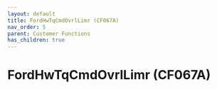 ```yaml
---
layout: default
title: FordHwTqCmdOvrlLimr (CF067A)
nav_order: 5
parent: Customer Functions
has_children: true
---
```

# FordHwTqCmdOvrlLimr (CF067A)
